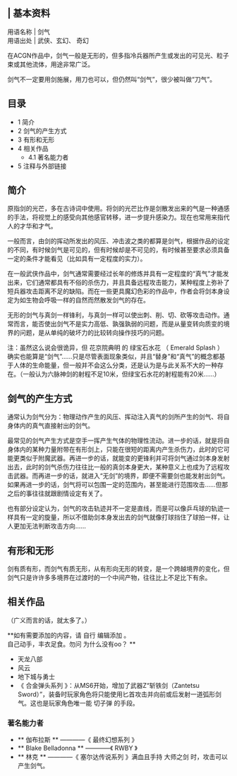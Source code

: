 |  **基本资料**  
---  
用语名称  |  剑气   
用语出处  |  武侠、玄幻、  奇幻   
  
在ACGN作品中，剑气一般是无形的，但多指冷兵器所产生或发出的可见光、粒子束或其他流体，用途非常广泛。

剑气不一定要用剑施展，用刀也可以，但仍然叫“剑气”，很少被叫做“刀气”。

##  目录

  * 1  简介 
  * 2  剑气的产生方式 
  * 3  有形和无形 
  * 4  相关作品 
    * 4.1  著名能力者 
  * 5  注释与外部链接 

##  简介

原指剑的光芒，多在古诗词中使用。将剑的光芒比作是剑散发出来的气是一种通感的手法，将视觉上的感受向其他感官转移，进一步提升感染力。现在也常用来指代人的才华和才气。

一般而言，由剑的挥动所发出的风压、冲击波之类的都算是剑气，根据作品的设定的不同，有时候剑气是可见的，但有时候却是不可见的，有时候甚至要求必须具备一定的条件才能看见（比如具有一定程度的实力）。

在一般武侠作品中，剑气通常需要经过长年的修炼并具有一定程度的“真气”才能发出来，它们通常都具有不俗的杀伤力，并且具备远程攻击能力，某种程度上弥补了短兵器攻击距离不足的缺陷。而在一些更具魔幻色彩的作品中，作者会将剑本身设定为如生物会呼吸一样的自然而然散发剑气的存在。

无形的剑气与真剑一样锋利，与真剑一样可以使出刺、削、切、砍等攻击动作。通常而言，能否使出剑气不是实力高低、孰强孰弱的问题，而是从量变转向质变的境界的问题，是从单纯的破坏力的比较转向操作技巧的问题。

注：虽然这么说会很诡异，但  花京院典明  的  绿宝石水花  （  Emerald Splash  ）
确实也能算是“剑气”……只是尽管表面现象类似，并且“替身”和“真气”的概念都基于人体的生命能量，但一般并不会这么分类，还是认为是与此关系不大的一种存在。（一般认为六脉神剑的射程不足10米，但绿宝石水花的射程能有20米……）

##  剑气的产生方式

通常认为剑气分为：物理动作产生的风压、挥动注入真气的剑所产生的剑气、将自身体内的真气直接射出的剑气。

最常见的剑气产生方式是空手一挥产生气体的物理性流动。进一步的话，就是将自身体内的某种力量附带在有形剑上，只能在很短的距离内产生杀伤力，此时的它可能更类似于附魔武器。再进一步的话，就能变的更锋利并可将剑气通过剑本身发射出去，此时的剑气杀伤力往往比一般的真剑本身更大，某种意义上也成为了远程攻击武器。而再进一步的话，就进入“无剑”的境界，即便不需要剑也能发射出剑气。如果再进一步的话，剑气将可以包围一定的范围内，甚至能进行范围攻击……但那之后的事往往就跟剧情设定有关了。

也有部分设定认为，剑气的攻击轨迹并不一定是直线，而是可以像乒乓球的轨迹一样具有一定的旋量，所以不借助剑本身发出去的剑气就像打球挡住了球拍一样，让人更加无法判断攻击方向……

##  有形和无形

剑有质有形，而剑气有质无形，从有形向无形的转变，是一个跨越境界的变化，但剑气只是许许多多境界在过渡时的一个中间产物，往往比上不足比下有余。

##  相关作品

（广义而言的话，就太多了。）

**如有需要添加的内容，请 自行  编辑添加  。  
自己动手，丰衣足食。勿问  为什么没有oo？  **

  * 天龙八部 
  * 风云 
  * 地下城与勇士 
  * 《  合金弹头系列  》：从MS6开始，增加了武器Z“斩铁剑（Zantetsu Sword）”，装备时玩家角色将只能使用匕首攻击并向前或后发射一道弧形剑气。这也是玩家角色唯一能  切子弹  的手段。 

###  著名能力者

  * ** 伽布拉斯  ** ————《  最终幻想系列  》 
  * ** Blake Belladonna  ** ————《  RWBY  》 
  * ** 林克  ** ————《  塞尔达传说系列  》满血且手持  大师之剑  时，攻击可以产生剑气。 